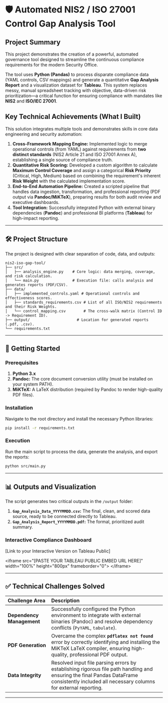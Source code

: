 
# 🛡️ Automated NIS2 / ISO 27001 Control Gap Analysis Tool

## Project Summary

This project demonstrates the creation of a powerful, automated governance tool designed to streamline the continuous compliance requirements for the modern Security Office.

The tool uses **Python (Pandas)** to process disparate compliance data (YAML controls, CSV mappings) and generate a quantitative **Gap Analysis Report** and a visualization dataset for **Tableau**. This system replaces messy, manual spreadsheet tracking with objective, data-driven risk prioritization—a critical function for ensuring compliance with mandates like **NIS2** and **ISO/IEC 27001**.

## Key Technical Achievements (What I Built)

This solution integrates multiple tools and demonstrates skills in core data engineering and security automation:

1.  **Cross-Framework Mapping Engine:** Implemented logic to merge operational controls (from YAML) against requirements from **two distinct standards** (NIS2 Article 21 and ISO 27001 Annex A), establishing a single source of compliance truth.
2.  **Quantitative Risk Scoring:** Developed a custom algorithm to calculate **Maximum Control Coverage** and assign a categorical **Risk Priority** (Critical, High, Medium) based on combining the requirement's inherent **Risk Weight** with the calculated implementation score.
3.  **End-to-End Automation Pipeline:** Created a scripted pipeline that handles data ingestion, transformation, and professional reporting (PDF output via **Pandoc/MiKTeX**), preparing results for both audit review and executive dashboards.
4.  **Tool Integration:** Successfully integrated Python with external binary dependencies (**Pandoc**) and professional BI platforms (**Tableau**) for high-impact reporting.

-----

## 🛠️ Project Structure

The project is designed with clear separation of code, data, and outputs:

```
nis2-iso-gap-tool/
├── src/
│   ├── analysis_engine.py    # Core logic: data merging, coverage, and risk calculation.
│   └── main.py               # Execution file: calls analysis and generates reports (PDF/CSV).
├── data/
│   ├── implemented_controls.yaml # Operational controls and effectiveness scores.
│   ├── standards_requirements.csv # List of all ISO/NIS2 requirements and their Risk Weights.
│   └── control_mapping.csv        # The cross-walk matrix (Control ID -> Requirement ID).
├── output/                     # Location for generated reports (.pdf, .csv).
└── requirements.txt
```

-----

## 🚀 Getting Started

### Prerequisites

1.  **Python 3.x**
2.  **Pandoc:** The core document conversion utility (must be installed on your system PATH).
3.  **MiKTeX:** A LaTeX distribution (required by Pandoc to render high-quality PDF files).

### Installation

Navigate to the root directory and install the necessary Python libraries:

```bash
pip install -r requirements.txt
```

### Execution

Run the main script to process the data, generate the analysis, and export the reports:

```bash
python src/main.py
```

-----

## 📊 Outputs and Visualization

The script generates two critical outputs in the `/output` folder:

1.  **`Gap_Analysis_Data_YYYYMMDD.csv`:** The final, clean, and scored data source, ready to be connected directly to Tableau.
2.  **`Gap_Analysis_Report_YYYYMMDD.pdf`:** The formal, prioritized audit summary.

### Interactive Compliance Dashboard

[Link to your Interactive Version on Tableau Public]

\<iframe
src="[PASTE YOUR TABLEAU PUBLIC EMBED URL HERE]"
width="100%"
height="800px"
frameborder="0"\>
\</iframe\>

-----

## ✅ Technical Challenges Solved

| Challenge Area | Description |
| :--- | :--- |
| **Dependency Management** | Successfully configured the Python environment to integrate with external binaries (Pandoc) and resolve dependency conflicts (`PyYAML`, `tabulate`). |
| **PDF Generation** | Overcame the complex **`pdflatex not found`** error by correctly identifying and installing the MiKTeX LaTeX compiler, ensuring high-quality, professional PDF output. |
| **Data Integrity** | Resolved input file parsing errors by establishing rigorous file path handling and ensuring the final Pandas DataFrame consistently included all necessary columns for external reporting. |

-----
